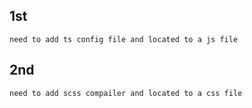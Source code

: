 ## 1st 
`need to add ts config file and located to a js file`

## 2nd 
`need to add scss compailer and located to a css file`
